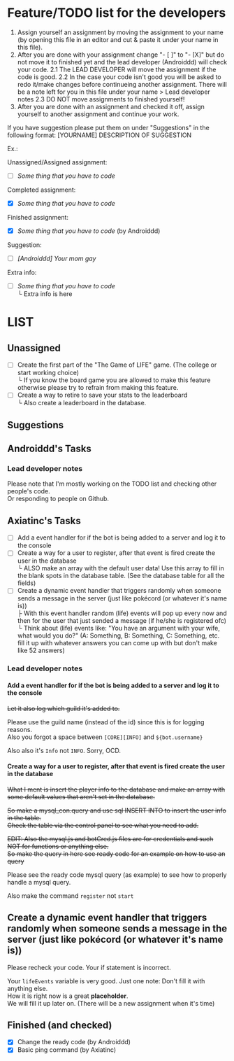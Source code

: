 # Feature/TODO list for the developers
1. Assign yourself an assignment by moving the assignment to your name (by opening this file in an editor and cut & paste it under your name in this file).
2. After you are done with your assignment change "- [ ]" to "- [X]" but do not move it to finished yet and the lead developer (Androiddd) will check your code.
2.1 The LEAD DEVELOPER will move the assignment if the code is good.
2.2 In the case your code isn't good you will be asked to redo it/make changes before continueing another assignment. There will be a note left for you in this file under your name > Lead developer notes
2.3 DO NOT move assignments to finished yourself!
3. After you are done with an assignment and checked it off, assign yourself to another assignment and continue your work.

If you have suggestion please put them on under "Suggestions" in the following format:
[YOURNAME] DESCRIPTION OF SUGGESTION

Ex.:

Unassigned/Assigned assignment:
- [ ] *Some thing that you have to code*

Completed assignment:
- [X] *Some thing that you have to code*

Finished assignment:
- [X] *Some thing that you have to code* (by Androiddd)

Suggestion:
- [ ] *[Androiddd] Your mom gay*

Extra info:
- [ ] *Some thing that you have to code*  
└ Extra info is here

# LIST
## Unassigned
- [ ] Create the first part of the "The Game of LIFE" game. (The college or start working choice)  
└ If you know the board game you are allowed to make this feature otherwise please try to refrain from making this feature.
- [ ] Create a way to retire to save your stats to the leaderboard  
└ Also create a leaderboard in the database.

## Suggestions

## Androiddd's Tasks


### Lead developer notes
Please note that I'm mostly working on the TODO list and checking other people's code.  
Or responding to people on Github.

## Axiatinc's Tasks
- [ ] Add a event handler for if the bot is being added to a server and log it to the console 
- [ ] Create a way for a user to register, after that event is fired create the user in the database  
└ ALSO make an array with the default user data! Use this array to fill in the blank spots in the database table. (See the database table for all the fields)
- [ ] Create a dynamic event handler that triggers randomly when someone sends a message in the server (just like pokécord (or whatever it's name is))  
├ With this event handler random (life) events will pop up every now and then for the user that just sended a message (if he/she is registered ofc)  
└ Think about (life) events like: "You have an argument with your wife, what would you do?" (A: Something, B: Something, C: Something, etc. fill it up with whatever answers you can come up with but don't make like 52 answers)

### Lead developer notes

#### Add a event handler for if the bot is being added to a server and log it to the console
~~Let it also log which guild it's added to.~~

Please use the guild name (instead of the id) since this is for logging reasons.  
Also you forgot a space between `[CORE][INFO]` and `${bot.username}`

Also also it's `Info` not `INFO`. Sorry, OCD.

#### Create a way for a user to register, after that event is fired create the user in the database
~~What I ment is insert the player info to the database and make an array with some default values that aren't set in the database.~~

~~So make a mysql_con.query and use sql INSERT INTO to insert the user info in the table.~~  
~~Check the table via the control panel to see what you need to add.~~

~~EDIT: Also the mysql.js and botCred.js files are for credentials and such NOT for functions or anything else.~~  
~~So make the query in here see ready code for an example on how to use an query~~

Please see the ready code mysql query (as example) to see how to properly handle a mysql query.

Also make the command `register` not `start`

## Create a dynamic event handler that triggers randomly when someone sends a message in the server (just like pokécord (or whatever it's name is))

Please recheck your code. Your if statement is incorrect.

Your `lifeEvents` variable is very good. Just one note: Don't fill it with anything else.  
How it is right now is a great **placeholder**.  
We will fill it up later on. (There will be a new assignment when it's time)

## Finished (and checked)
- [X] Change the ready code (by Androiddd)
- [X] Basic ping command (by Axiatinc)
